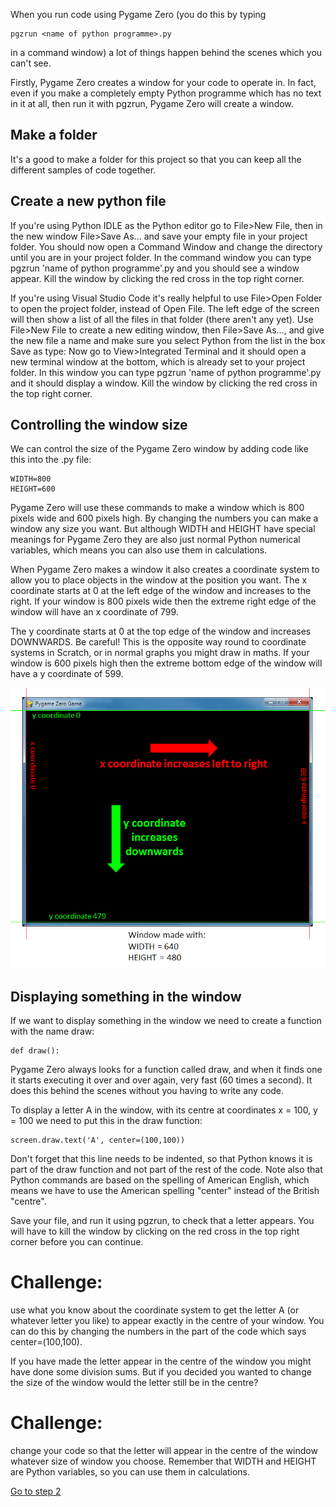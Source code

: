 When you run code using Pygame Zero (you do this by typing 

```
pgzrun <name of python programme>.py
```

in a command window) a lot of things happen behind the scenes which you can't see.

Firstly, Pygame Zero creates a window for your code to operate in. In fact, even if you make a completely empty Python programme which has no text in it at all, then run it with pgzrun, Pygame Zero will create a window.

Make a folder
-------------

It's a good to make a folder for this project so that you can keep all the different samples of code together.

Create a new python file
------------------------

If you're using Python IDLE as the Python editor go to File>New File, then in the new window File>Save As... and save your empty file in your project folder. You should now open a Command Window and change the directory until you are in your project folder. In the command window you can type pgzrun 'name of python programme'.py and you should see a window appear. Kill the window by clicking the red cross in the top right corner.

If you're using Visual Studio Code it's really helpful to use File>Open Folder to open the project folder, instead of Open File. The left edge of the screen will then show a list of all the files in that folder (there aren't any yet). Use File>New File to create a new editing window, then File>Save As..., and give the new file a name and make sure you select Python from the list in the box Save as type:
Now go to View>Integrated Terminal and it should open a new terminal window at the bottom, which is already set to your project folder. In this window you can type pgzrun 'name of python programme'.py and it should display a window. Kill the window by clicking the red cross in the top right corner.

Controlling the window size
---------------------------

We can control the size of the Pygame Zero window by adding code like this into the .py file:

```
WIDTH=800
HEIGHT=600
```

Pygame Zero will use these commands to make a window which is 800 pixels wide and 600 pixels high. By changing the numbers you can make a window any size you want. But although WIDTH and HEIGHT have special meanings for Pygame Zero they are also just normal Python numerical variables, which means you can also use them in calculations.

When Pygame Zero makes a window it also creates a coordinate system to allow you to place objects in the window at the position you want. The x coordinate starts at 0 at the left edge of the window and increases to the right. If your window is 800 pixels wide then the extreme right edge of the window will have an x coordinate of 799.

The y coordinate starts at 0 at the top edge of the window and increases DOWNWARDS. Be careful! This is the opposite way round to coordinate systems in Scratch, or in normal graphs you might draw in maths. If your window is 600 pixels high then the extreme bottom edge of the window will have a y coordinate of 599.

![alt text](window.png "Coordinate system")

Displaying something in the window
----------------------------------

If we want to display something in the window we need to create a function with the name draw:


```
def draw():
```

Pygame Zero always looks for a function called draw, and when it finds one it starts executing it over and over again, very fast (60 times a second). It does this behind the scenes without you having to write any code.

To display a letter A in the window, with its centre at coordinates x = 100, y = 100 we need to put this in the draw function:

```
screen.draw.text('A', center=(100,100))
```

Don't forget that this line needs to be indented, so that Python knows it is part of the draw function and not part of the rest of the code. Note also that Python commands are based on the spelling of American English, which means we have to use the American spelling "center" instead of the British "centre".

Save your file, and run it using pgzrun, to check that a letter appears. You will have to kill the window by clicking on the red cross in the top right corner before you can continue.

Challenge:
==========
use what you know about the coordinate system to get the letter A (or whatever letter you like) to appear exactly in the centre of your window. You can do this by changing the numbers in the part of the code which says center=(100,100).

If you have made the letter appear in the centre of the window you might have done some division sums. But if you decided you wanted to change the size of the window would the letter still be in the centre?

Challenge:
==========
change your code so that the letter will appear in the centre of the window whatever size of window you choose. Remember that WIDTH and HEIGHT are Python variables, so you can use them in calculations.

[Go to step 2](Step2-move_letter/move_letter.md)

